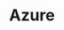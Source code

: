 ---
title: "Azure"
description: "微软云的技术分享!"
image: "cover.png"
style:
    background: "#a2a5d3"
    color: "#fff"
---